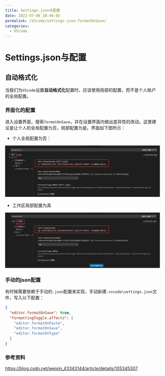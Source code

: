 ```yaml
---
title: Settings.json与配置
date: 2022-07-08 10:46:05
permalink: /VScode/settings-json-formatOnSave/
categories: 
  - VScode
---
```





# Settings.json与配置


## 自动格式化
当我们为`VScode`设置**自动格式化**配置时，应该使用局部的配置，而不是个人账户的全局配置。

### 界面化的配置 <Badge type="tip" text="推荐的快速配置" />
进入设置界面，搜索`formatOnSave`，并在设置界面内做出差异性的改动。这里建议是让个人的全局配置为否，局部配置为是。界面如下图所示：

- 个人全局配置为否：

![image-20220708110100034](https://raw.githubusercontent.com/RuanZhongNan/img-store/main/img/image-20220708110100034.png)



- 工作区局部配置为真

![image-20220708110118798](https://raw.githubusercontent.com/RuanZhongNan/img-store/main/img/image-20220708110118798.png)





### 手动的json配置 <Badge type="warning" text="稳妥的保守配置" />
有时候需要依赖于手动的`.json`配置来实现，手动新建`.vscode\settings.json`文件，写入以下配置：
``` json {2}
{
  "editor.formatOnSave": true,
  "formattingToggle.affects": [
    "editor.formatOnPaste",
    "editor.formatOnSave",
    "editor.formatOnType"
  ]
}
```







### 参考资料
https://blog.csdn.net/weixin_43343144/article/details/105345307
